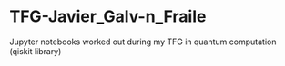 # TFG-Javier_Galv-n_Fraile
Jupyter notebooks worked out during my TFG in quantum computation (qiskit library)
